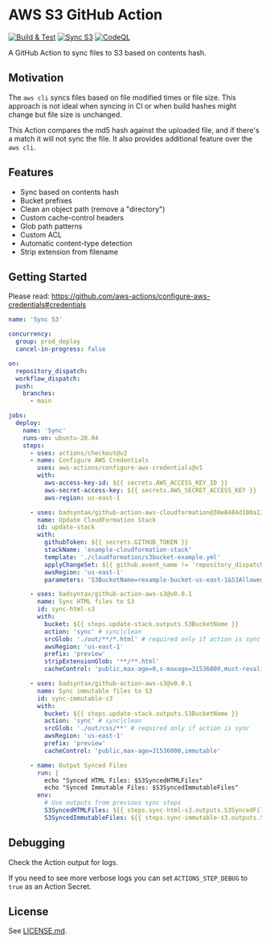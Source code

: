 # AWS S3 GitHub Action

[![Build & Test](https://github.com/badsyntax/github-action-aws-s3/actions/workflows/test.yml/badge.svg)](https://github.com/badsyntax/github-action-aws-s3/actions/workflows/test.yml)
[![Sync S3](https://github.com/badsyntax/github-action-aws-s3/actions/workflows/sync-s3.yml/badge.svg)](https://github.com/badsyntax/github-action-aws-s3/actions/workflows/sync-s3.yml)
[![CodeQL](https://github.com/badsyntax/github-action-aws-s3/actions/workflows/codeql-analysis.yml/badge.svg)](https://github.com/badsyntax/github-action-aws-s3/actions/workflows/codeql-analysis.yml)

A GitHub Action to sync files to S3 based on contents hash.

## Motivation

The `aws cli` syncs files based on file modified times or file size. This approach is not ideal when syncing in CI or when build hashes might change but file size is unchanged.

This Action compares the md5 hash against the uploaded file, and if there's a match it will not sync the file. It also provides additional feature over the `aws cli`.

## Features

- Sync based on contents hash
- Bucket prefixes
- Clean an object path (remove a "directory")
- Custom cache-control headers
- Glob path patterns
- Custom ACL
- Automatic content-type detection
- Strip extension from filename

## Getting Started

Please read: <https://github.com/aws-actions/configure-aws-credentials#credentials>

```yml
name: 'Sync S3'

concurrency:
  group: prod_deploy
  cancel-in-progress: false

on:
  repository_dispatch:
  workflow_dispatch:
  push:
    branches:
      - main

jobs:
  deploy:
    name: 'Sync'
    runs-on: ubuntu-20.04
    steps:
      - uses: actions/checkout@v2
      - name: Configure AWS Credentials
        uses: aws-actions/configure-aws-credentials@v1
        with:
          aws-access-key-id: ${{ secrets.AWS_ACCESS_KEY_ID }}
          aws-secret-access-key: ${{ secrets.AWS_SECRET_ACCESS_KEY }}
          aws-region: us-east-1

      - uses: badsyntax/github-action-aws-cloudformation@30e8484d108a13d803aa449c1ec1bd6aa4c932ff
        name: Update CloudFormation Stack
        id: update-stack
        with:
          githubToken: ${{ secrets.GITHUB_TOKEN }}
          stackName: 'example-cloudformation-stack'
          template: './cloudformation/s3bucket-example.yml'
          applyChangeSet: ${{ github.event_name != 'repository_dispatch' }}
          awsRegion: 'us-east-1'
          parameters: 'S3BucketName=rexample-bucket-us-east-1&S3AllowedOrigins=https://example.com'

      - uses: badsyntax/github-action-aws-s3@v0.0.1
        name: Sync HTML files to S3
        id: sync-html-s3
        with:
          bucket: ${{ steps.update-stack.outputs.S3BucketName }}
          action: 'sync' # sync|clean
          srcGlob: './out/**/*.html' # required only if action is sync
          awsRegion: 'us-east-1'
          prefix: 'preview'
          stripExtensionGlob: '**/**.html'
          cacheControl: 'public,max-age=0,s-maxage=31536000,must-revalidate'

      - uses: badsyntax/github-action-aws-s3@v0.0.1
        name: Sync immutable files to S3
        id: sync-immutable-s3
        with:
          bucket: ${{ steps.update-stack.outputs.S3BucketName }}
          action: 'sync' # sync|clean
          srcGlob: './out/css/**' # required only if action is sync
          awsRegion: 'us-east-1'
          prefix: 'preview'
          cacheControl: 'public,max-age=31536000,immutable'

      - name: Output Synced Files
        run: |
          echo "Synced HTML Files: $S3SyncedHTMLFiles"
          echo "Synced Immutable Files: $S3SyncedImmutableFiles"
        env:
          # Use outputs from previous sync steps
          S3SyncedHTMLFiles: ${{ steps.sync-html-s3.outputs.S3SyncedFiles }}
          S3SyncedImmutableFiles: ${{ steps.sync-immutable-s3.outputs.S3SyncedFiles }}
```

## Debugging

Check the Action output for logs.

If you need to see more verbose logs you can set `ACTIONS_STEP_DEBUG` to `true` as an Action Secret.

## License

See [LICENSE.md](./LICENSE.md).
